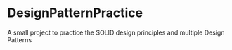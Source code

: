 # DesignPatternPractice
A small project to practice the SOLID design principles and multiple Design Patterns
